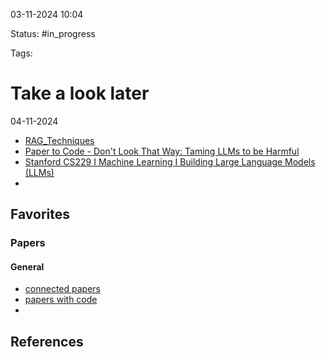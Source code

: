 

03-11-2024 10:04

Status: #in_progress

Tags:

# Take a look later

04-11-2024
- [RAG_Techniques](https://github.com/NirDiamant/RAG_Techniques?fbclid=IwY2xjawE3B8FleHRuA2FlbQIxMAABHepNWwOA_ZULnyw4_QE1-EtqB9TIf44OyXjMuA-MZenkhhjKIMyW9A_vvg_aem_ASdBK6uxZ-wddiF2bOrMkQ)
- [Paper to Code - Don't Look That Way: Taming LLMs to be Harmful](https://www.youtube.com/watch?v=mwl0M5iCU8U)
- [Stanford CS229 I Machine Learning I Building Large Language Models (LLMs)](https://www.youtube.com/watch?v=9vM4p9NN0Ts)
- 

## Favorites

### Papers
#### General
- [connected papers](https://www.connectedpapers.com/)
- [papers with code](https://paperswithcode.com/)
- 
## References

